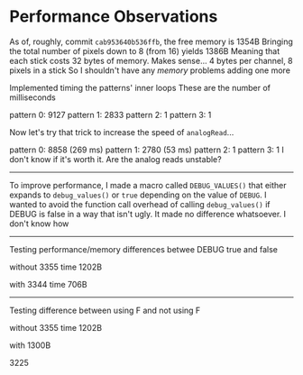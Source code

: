 
# Performance Observations

As of, roughly, commit `cab953640b536ffb`, the free memory is 1354B
Bringing the total number of pixels down to 8 (from 16) yields 1386B
Meaning that each stick costs 32 bytes of memory.
Makes sense... 4 bytes per channel, 8 pixels in a stick
So I shouldn't have any _memory_ problems adding one more

Implemented timing the patterns' inner loops
These are the number of milliseconds

pattern 0: 9127
pattern 1: 2833
pattern 2: 1
pattern 3: 1

Now let's try that trick to increase the speed of `analogRead`...

pattern 0: 8858 (269 ms)
pattern 1: 2780 (53 ms)
pattern 2: 1
pattern 3: 1
I don't know if it's worth it. Are the analog reads unstable?


---


To improve performance, I made a macro called `DEBUG_VALUES()`
that either expands to `debug_values()` or `true` depending on
the value of `DEBUG`. I wanted to avoid the function call overhead
of calling `debug_values()` if DEBUG is false in a way that isn't
ugly. It made no difference whatsoever. I don't know how

---

Testing performance/memory differences betwee DEBUG true and false

without
3355 time
1202B

with
3344 time
706B

---

Testing difference between using F and not using F

without
3355 time
1202B

with
1300B


3225
